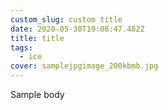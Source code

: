 ```yaml
---
custom_slug: custom title
date: 2020-05-30T19:08:47.482Z
title: title
tags:
  - ice
cover: samplejpgimage_200kbmb.jpg
---
```

Sample body